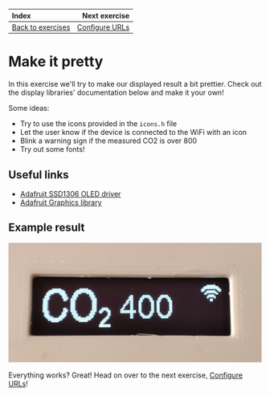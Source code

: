 | Index                                      |                       Next exercise |
| :----------------------------------------- | ----------------------------------: |
| [Back to exercises](../index.md#exercises) | [Configure URLs](configure-urls.md) |

# Make it pretty

In this exercise we'll try to make our displayed result a bit prettier. Check out the display libraries' documentation below and make it your own!

Some ideas:

- Try to use the icons provided in the `icons.h` file
- Let the user know if the device is connected to the WiFi with an icon
- Blink a warning sign if the measured CO2 is over 800
- Try out some fonts!

## Useful links

- [Adafruit SSD1306 OLED driver](https://github.com/adafruit/Adafruit_SSD1306)
- [Adafruit Graphics library](https://learn.adafruit.com/adafruit-gfx-graphics-library)

## Example result

![Result](/assets/make-it-pretty-result.png "Result")

Everything works? Great! Head on over to the next exercise, [Configure URLs](configure-urls.md)!
